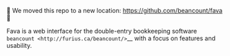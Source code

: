 🚧 We moved this repo to a new location: https://github.com/beancount/fava 🚧

Fava is a web interface for the double-entry bookkeeping software `beancount
<http://furius.ca/beancount/>`__ with a focus on features and usability.
